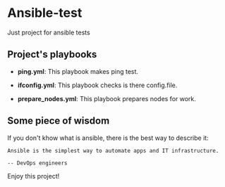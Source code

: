# Ansible-test

Just project for ansible tests

Project's playbooks
-------------------

* **ping.yml**: This playbook makes ping test.

* **ifconfig.yml**: This playbook checks is there config.file.

* **prepare_nodes.yml**: This playbook prepares nodes for work.

Some piece of wisdom
--------------------

If you don't khow what is ansible, there is the best way to describe it:

    Ansible is the simplest way to automate apps and IT infrastructure.

    -- DevOps engineers
    
Enjoy this project!   


